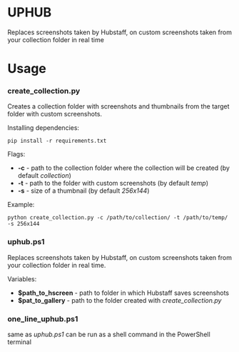 # UPHUB
Replaces screenshots taken by Hubstaff, on custom screenshots taken from your collection folder in real time

# Usage
### create_collection.py
Creates a collection folder with screenshots and thumbnails from the target folder with custom screenshots.

Installing dependencies:
```
pip install -r requirements.txt
```

Flags:
- **-c** - path to the collection folder where the collection will be created (by default *collection*)
- **-t** - path to the folder with custom screenshots (by default *temp*)
- **-s** - size of a thumbnail (by default *256x144*)

Example:
```
python create_collection.py -c /path/to/collection/ -t /path/to/temp/ -s 256x144
```

### uphub.ps1

Replaces screenshots taken by Hubstaff, on custom screenshots taken from your collection folder in real time.

Variables:

- **$path_to_hscreen** - path to folder in which Hubstaff saves screenshots
- **$pat_to_gallery** - path to the folder created with *create_collection.py*

### one_line_uphub.ps1
same as *uphub.ps1* can be run as a shell command in the PowerShell terminal
